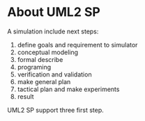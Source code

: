 # About UML2 SP
A simulation include next steps:
1. define goals and requirement to simulator
2. conceptual modeling
3. formal describe
4. programing
5. verification and validation
6. make general plan
7. tactical plan and make experiments
8. result

UML2 SP support three first step.
